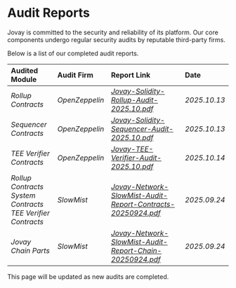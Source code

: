 # Audit Reports

Jovay is committed to the security and reliability of its platform. Our core components undergo regular security audits by reputable third-party firms.

 Below is a list of our completed audit reports.

| Audited Module | Audit Firm | Report Link | Date |
| :--- | :--- | :--- | :--- |
| *Rollup Contracts* | *OpenZeppelin* | *[Jovay-Solidity-Rollup-Audit-2025.10.pdf](https://github.com/jovaynetwork/jovay-docs/blob/main/security-reports/202510/Jovay-Solidity-Rollup-Audit-2025.10.pdf)* | *2025.10.13* |
| *Sequencer Contracts* | *OpenZeppelin* | *[Jovay-Solidity-Sequencer-Audit-2025.10.pdf](https://github.com/jovaynetwork/jovay-docs/blob/main/security-reports/202510/Jovay-Solidity-Sequencer-Audit-2025.10.pdf)* | *2025.10.13* |
| *TEE Verifier Contracts* | *OpenZeppelin* | *[Jovay-TEE-Verifier-Audit-2025.10.pdf](https://github.com/jovaynetwork/jovay-docs/blob/main/security-reports/202510/Jovay-TEE-Verifier-Audit-2025.10.pdf)* | *2025.10.14* |
| *Rollup Contracts*<br/>*System Contracts*<br/>*TEE Verifier Contracts* | *SlowMist* | *[Jovay-Network-SlowMist-Audit-Report-Contracts-20250924.pdf](https://github.com/jovaynetwork/jovay-docs/blob/main/security-reports/202509/Jovay-Network-SlowMist-Audit-Report-Contracts-20250924.pdf)* | *2025.09.24* |
| *Jovay Chain Parts* | *SlowMist* | *[Jovay-Network-SlowMist-Audit-Report-Chain-20250924.pdf](https://github.com/jovaynetwork/jovay-docs/blob/main/security-reports/202509/Jovay-Network-SlowMist-Audit-Report-Chain-20250924.pdf)* | *2025.09.24* |


This page will be updated as new audits are completed.
